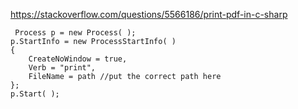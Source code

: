 https://stackoverflow.com/questions/5566186/print-pdf-in-c-sharp
```
 Process p = new Process( );
p.StartInfo = new ProcessStartInfo( )
{
    CreateNoWindow = true,
    Verb = "print",
    FileName = path //put the correct path here
};
p.Start( );
```
